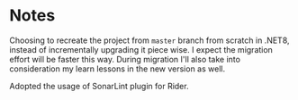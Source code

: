 # Notes
Choosing to recreate the project from `master` branch from scratch in .NET8, instead of incrementally upgrading it piece wise.
I expect the migration effort will be faster this way.
During migration I'll also take into consideration my learn lessons in the new version as well.

Adopted the usage of SonarLint plugin for Rider.